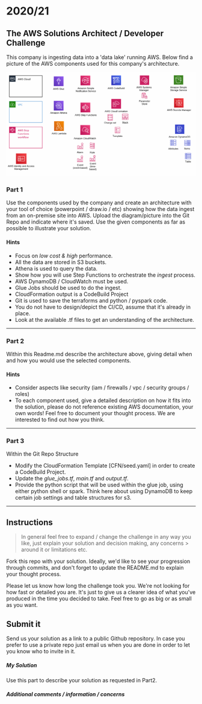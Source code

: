 # 2020/21

## The AWS Solutions Architect / Developer Challenge

This company is ingesting data into a 'data lake' running AWS. Below find a picture of the AWS components used for this company's architecture. 

![AWS-COMPONENTS](/media/awscp.png)

### Part 1
Use the components used by the company and create an architecture with your tool of choice (powerpoint / draw.io / etc) showing how the data ingest from an on-premise site into AWS. Upload the diagram/picture into the Git Repo and indicate where it's saved. Use the given components as far as possible to illustrate your solution.

#### Hints
* Focus on *low cost & high* performance.
* All the data are stored in S3 buckets.
* Athena is used to query the data.
* Show how you will use Step Functions to orchestrate the *ingest* process.
* AWS DynamoDB / CloudWatch must be used.
* Glue Jobs should be used to do the ingest.
* CloudFormation output is a CodeBuild Project
* Git is used to save the terraforms and python / pyspark code.
* You do not have to design/depict the CI/CD, assume that it's already in place.
* Look at the available .tf files to get an understanding of the architecture.
___

### Part 2
Within this Readme.md describe the architecture above, giving detail when and how you would use the selected components.
#### Hints
* Consider aspects like security (iam / firewalls / vpc / security groups / roles)
* To each component used, give a detailed description on how it fits into the solution, please do not reference existing AWS documentation, your own words! Feel free to document your thought process. We are interested to find out how you think.
___

### Part 3
Within the Git Repo Structure
* Modify the CloudFormation Template [CFN/seed.yaml] in order to create a CodeBuild Project.
* Update the _glue_jobs.tf_, _main.tf_ and _output.tf_. 
* Provide the python script that will be used within the glue job, using either python shell or spark. Think here about using DynamoDB to keep certain job settings and table structures for s3.
___

## Instructions

> In general feel free to expand / change the challenge in any way you like, just explain your solution and decision making, any concerns > around it or limitations etc.

Fork this repo with your solution. Ideally, we'd like to see your progression through commits, and don't forget to update the README.md to explain your thought process.

Please let us know how long the challenge took you. We're not looking for how fast or detailed you are. It's just to give us a clearer idea of what you've produced in the time you decided to take. Feel free to go as big or as small as you want.

## Submit it

Send us your solution as a link to a public Github repository. In case you prefer to use a private repo just email us when you are done in order to let you know who to invite in it. 

##### My Solution 
Use this part to describe your solution as requested in Part2. 


##### Additional comments / information / concerns